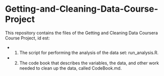 # Getting-and-Cleaning-Data-Course-Project
This repository contains the files of the Getting and Cleaning Data Coursera Course Project, id est:
* 1. The script for performing the analysis of the data set: run_analysis.R.
* 2. The code book that describes the variables, the data, and other work needed to clean up the data, called CodeBook.md.
